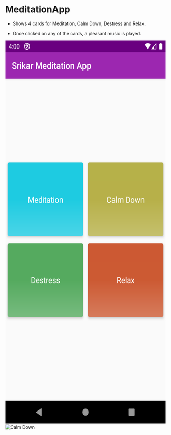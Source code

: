 # MeditationApp

* Shows 4 cards for Meditation, Calm Down, Destress and Relax.

* Once clicked on any of the cards, a pleasant music is played.

<img src="https://github.com/gSrikar/MeditationApp/blob/master/Screenshots/meditation-home-screen.png" height="1200" alt="Home Screen"/>

<img src="https://github.com/gSrikar/MeditationApp/blob/master/Screenshots/meditation-calm-down.png" height="1200" alt="Calm Down"/>
